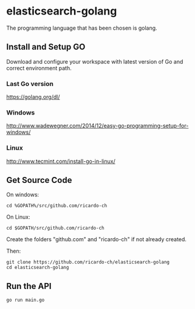 

# elasticsearch-golang

The programming language that has been chosen is golang.

## Install and Setup GO
Download and configure your workspace with latest version of Go and correct environment path.

### Last Go version
https://golang.org/dl/

### Windows
http://www.wadewegner.com/2014/12/easy-go-programming-setup-for-windows/

### Linux
http://www.tecmint.com/install-go-in-linux/

## Get Source Code
On windows:
```
cd %GOPATH%/src/github.com/ricardo-ch
```

On Linux:
```
cd $GOPATH/src/github.com/ricardo-ch
```
Create the folders "github.com" and "ricardo-ch" if not already created.

Then:
```
git clone https://github.com/ricardo-ch/elasticsearch-golang
cd elasticsearch-golang
```

## Run the API
```
go run main.go
```